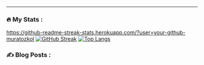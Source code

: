 ---

### :fire: My Stats :

https://github-readme-streak-stats.herokuapp.com/?user=your-github-muratozkol
[![GitHub Streak](http://github-readme-streak-stats.herokuapp.com?user=muratozkol&theme=dark&background=000000)](https://git.io/streak-stats)
[![Top Langs](https://github-readme-stats.vercel.app/api/top-langs/?username=muratozkol)](https://github.com/muratozkol/github-readme-stats)
### :writing_hand: Blog Posts :


